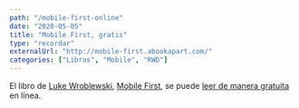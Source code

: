 ```yaml
---
path: "/mobile-first-online"
date: "2020-05-05"
title: "Mobile First, gratis"
type: "recordar"
externalUrl: "http://mobile-first.abookapart.com/"
categories: ["Libros", "Mobile", "RWD"]
---
```


El libro de [Luke Wroblewski](https://www.lukew.com/about/), [Mobile First](http://mobile-first.abookapart.com/), se puede [leer de manera gratuita](http://mobile-first.abookapart.com/) en l&iacute;nea.
